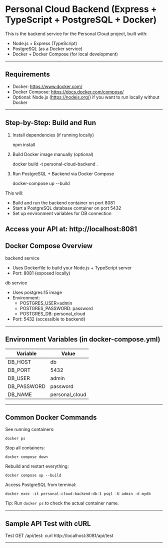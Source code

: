 # Personal Cloud Backend (Express + TypeScript + PostgreSQL + Docker)

This is the backend service for the Personal Cloud project, built with:

- Node.js + Express (TypeScript)
- PostgreSQL (as a Docker service)
- Docker + Docker Compose (for local development)

---

## Requirements

- Docker: https://www.docker.com/
- Docker Compose: https://docs.docker.com/compose/
- Optional: Node.js (https://nodejs.org/) if you want to run locally without Docker

---

## Step-by-Step: Build and Run

1. Install dependencies (if running locally)

   npm install

2. Build Docker image manually (optional)

   docker build -t personal-cloud-backend .

3. Run PostgreSQL + Backend via Docker Compose

   docker-compose up --build

This will:
- Build and run the backend container on port 8081
- Start a PostgreSQL database container on port 5432
- Set up environment variables for DB connection

Access your API at: http://localhost:8081
---

## Docker Compose Overview

backend service
- Uses Dockerfile to build your Node.js + TypeScript server
- Port: 8081 (exposed locally)

db service
- Uses postgres:15 image
- Environment:
    - POSTGRES_USER=admin
    - POSTGRES_PASSWORD: password
     - POSTGRES_DB: personal_cloud
- Port: 5432 (accessible to backend)

---

## Environment Variables (in docker-compose.yml)

| Variable    | Value          |
|-------------|----------------|
| DB_HOST     | db             |
| DB_PORT     | 5432           |
| DB_USER     | admin          |
| DB_PASSWORD | password       |
| DB_NAME     | personal_cloud |

---

## Common Docker Commands

See running containers:

    docker ps

Stop all containers:

    docker compose down

Rebuild and restart everything:

    docker compose up --build

Access PostgreSQL from terminal:

    docker exec -it personal-cloud-backend-db-1 psql -U admin -d mydb

Tip: Run `docker ps` to check the actual container name.

---

## Sample API Test with cURL

Test GET /api/test:
    curl http://localhost:8081/api/test

---